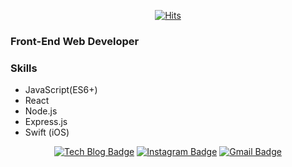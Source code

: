 <div align=center>

[![Hits](https://hits.seeyoufarm.com/api/count/incr/badge.svg?url=https%3A%2F%2Fgithub.com%2FZellyPish&count_bg=%2379C83D&title_bg=%23555555&icon=&icon_color=%23E7E7E7&title=hits&edge_flat=false)](https://hits.seeyoufarm.com)

</div>

### Front-End Web Developer

### Skills
- JavaScript(ES6+)
- React
- Node.js
- Express.js
- Swift (iOS)

<div align=center>

[![Tech Blog Badge](http://img.shields.io/badge/-Tech%20blog-black?style=flat-square&logo=github&link=https://zellypish.dev/)](https://zellypish.dev/) 
[![Instagram Badge](https://img.shields.io/badge/-Instagram-dd2a7b?style=flat-square&logo=instagram&logoColor=white&link=https://www.instagram.com/_jvd3d/)](https://www.instagram.com/_jvd3d/) 
[![Gmail Badge](https://img.shields.io/badge/-Gmail-d14836?style=flat-square&logo=Gmail&logoColor=white&link=mailto:ehxhfl21@gmail.com)](mailto:ehxhfl21@gmail.com)
</div>
